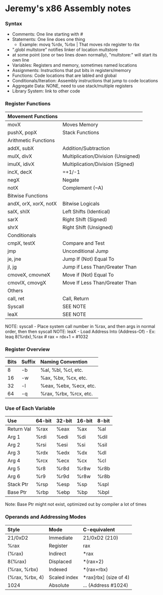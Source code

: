 # Jeremy's x86 Assembly notes

### Syntax

* Comments: One line starting with #
* Statements: One line does one thing
    * Example: movq     %rdx, %rbx | That moves rdx register to rbx
* ".globl   multstore" notifies linker of location multstore
* at some point (one or two lines down normally), "multstore:" will start its own line
* Variables: Registers and memory, sometimes named locations
* Assignments: Instructions that put bits in registers/memory
* Functions: Code locations that are labled and global
* Conditionals/Iteration: Assembly instructions that jump to code locations
* Aggregate Data: NONE, need to use stack/multiple registers
* Library System: link to other code

### Register Functions

| Movement Functions    |                                    |
|-----------------------|------------------------------------|
| movX                  | Moves Memory                       |
| pushX, popX           | Stack Functions                    |
| Arithmetic Functions  |                                    |
| addX, subX            | Addition/Subtraction               |
| mulX, divX            | Multiplication/Division (Unsigned) |
| imulX, idivX          | Multiplication/Division (Signed)   |
| incX, decX            | =+1/-1                             |
| negX                  | Negate                             |
| notX                  | Complement (~A)                    |
| Bitwise Functions     |                                    |
| andX, orX, xorX, notX | Bitwise Logicals                   |
| salX, shlX            | Left Shifts (Identical)            |
| sarX                  | Right Shift (Signed)               |
| shrX                  | Right Shift (Unsigned)             |
| Conditionals          |                                    |
| cmpX, testX           | Compare and Test                   |
| jmp                   | Unconditional Jump                 |
| je, jne               | Jump If (Not) Equal To             |
| jl, jg                | Jump if Less Than/Greater Than     |
| cmoveX, cmovneX       | Move if (Not) Equal To             |
| cmovlX, cmovgX        | Move If Less Than/Greater Than     |
| Others                |                                    |
| call, ret             | Call, Return                       |
| Syscall               | SEE NOTE                           |
| leaX                  | SEE NOTE                           |

NOTE: syscall - Place system call number in %rax, and then args in normal order, then then syscall
NOTE: leaX - Load Address Into (Address-Of) - Ex: leaq 8(%rdx),%rax # rax = rdx+1 = \#1032

### Register Overview

| **Bits**  | **Suffix**    | **Naming Convention**     |
| :-------- | :------------ | :------------------------ |
| 8         | -b            | %al, %bl, %cl, etc.       |
| 16        | -w            | %ax, %bx, %cx, etc.       |
| 32        | -l            | %eax, %ebx, %ecx, etc.    |
| 64        | -q            | %rax, %rbx, %rcx, etc.    |

### Use of Each Variable

| **Use**    | **64-bit**   | **32-bit**    | **16-bit**    | **8-bit** |
| :--------- | :----------- | :------------ | :------------ | :-------- |
| Return Val | %rax         | %eax          | %ax           | %al       |
| Arg 1      | %rdi         | %edi          | %di           | %dil      |
| Arg 2      | %rsi         | %esi          | %si           | %sil      |
| Arg 3      | %rdx         | %edx          | %dx           | %dl       |
| Arg 4      | %rcx         | %ecx          | %cx           | %cl       |
| Arg 5      | %r8          | %r8d          | %r8w          | %r8b      |
| Arg 6      | %r9          | %r9d          | %r8w          | %r8b      |
| Stack Ptr  | %rsp         | %esp          | %sp           | %spl      |
| Base Ptr   | %rbp         | %ebp          | %bp           | %bpl      |

Note: Base Ptr might not exist, optimized out by compiler a lot of times

### Operands and Addressing Modes

| **Style**         | **Mode**      | **C-equivalent**      |
| :---------------- | :------------ | :-------------------- |
| $21/$0xD2         | Immediate     | 21/0xD2 (210)         |
| %rax              | Register      | rax                   |
| (%rax)            | Indirect      | *rax                  |
| 8(%rax)           | Displaced     | *(rax+2)              |
| (%rax, %rbx)      | Indexed       | *(rax+rbx)            |
| (%rax, %rbx, 4)   | Scaled index  | *rax[rbx] (size of 4) |
| 1024              | Absolute      | ... (Address #1024)   |
